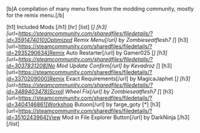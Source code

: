 [b]A compilation of many menu fixes from the modding community, mostly for the remix menu.[/b]

[h1] Included Mods [/h1] [hr] [list]
[*] [h3] [url=https://steamcommunity.com/sharedfiles/filedetails/?id=3591474010]Optimized Remix Menu[/url] by Zombieseatflesh7
[*] [h3] [url=https://steamcommunity.com/sharedfiles/filedetails/?id=2935290634]Remix Auto Restarter[/url] by Gamer025
[*] [h3] [url=https://steamcommunity.com/sharedfiles/filedetails/?id=3037831208]No Mod Update Confirm[/url] by Kevadroz
[*] [h3] [url=https://steamcommunity.com/sharedfiles/filedetails/?id=3370209000]Remix Exact Requirements[/url] by MagicaJaphet
[*] [h3] [url=https://steamcommunity.com/sharedfiles/filedetails/?id=3489403478]Scroll Wheel Fix[/url] by Zombieseatflesh7
[*] [h3] [url=https://steamcommunity.com/sharedfiles/filedetails/?id=3404146861]Workshop Butoon[/url] by farge_goty
[*] [h3] [url=https://steamcommunity.com/sharedfiles/filedetails/?id=3510243964]View Mod in File Explorer Button[/url] by DarkNinja
[/h3] [/list]
